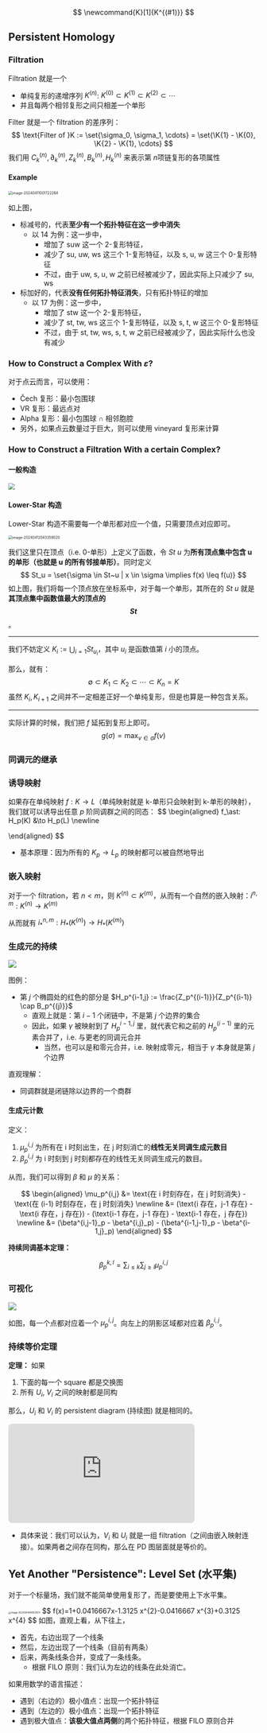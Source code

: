 $$
\newcommand{K}[1]{K^{(#1)}}
$$



## Persistent Homology

### Filtration

Filtration 就是一个

- 单纯复形的递增序列 $K^{(n)}$: $K^{(0)} \subset K^{(1)} \subset K^{(2)} \subset \cdots$
- 并且每两个相邻复形之间只相差一个单形

Filter 就是一个 filtration 的差序列：
$$
\text{Filter of }K := \set{\sigma_0, \sigma_1, \cdots} = \set{\K{1} - \K{0}, \K{2} - \K{1}, \cdots}
$$
我们用 $C_k^{(n)}, \partial_k^{(n)}, Z_k^{(n)}, B_k^{(n)}, H_k^{(n)}$ 来表示第 $n$​ 项链复形的各项属性

#### Example

<img src="https://gitlab.com/mtdickens1998/mtd-images/-/raw/main/img/2024/04/11_0_17_26_202404110017442.png" alt="image-20240411001722284" style="zoom: 50%;" />

如上图，

- 标减号的，代表**至少有一个拓扑特征在这一步中消失**
    - 以 14 为例：这一步中，
        - 增加了 suw 这一个 2-复形特征，
        - 减少了 su, uw, ws 这三个 1-复形特征，以及 s, u, w 这三个 0-复形特征
        - 不过，由于 uw, s, u, w 之前已经被减少了，因此实际上只减少了 su, ws
- 标加好的，代表**没有任何拓扑特征消失**，只有拓扑特征的增加
    - 以 17 为例：这一步中，
        - 增加了 stw 这一个 2-复形特征，
        - 减少了 st, tw, ws 这三个 1-复形特征，以及 s, t, w 这三个 0-复形特征
        - 不过，由于 st, tw, ws, s, t, w 之前已经被减少了，因此实际什么也没有减少

### How to Construct a Complex With $\varepsilon$?

对于点云而言，可以使用：

- &Ccaron;ech 复形：最小包围球
- VR 复形：最远点对
- Alpha 复形：最小包围球 &cap; 相邻胞腔
- 另外，如果点云数量过于巨大，则可以使用 vineyard 复形来计算

### How to Construct a Filtration With a certain Complex?

#### 一般构造

<img src="https://gitlab.com/mtdickens1998/mtd-images/-/raw/main/img/2024/04/12_4_5_18_202404120405500.png" style="zoom: 80%;" />

#### Lower-Star 构造

Lower-Star 构造不需要每一个单形都对应一个值，只需要顶点对应即可。

<img src="https://gitlab.com/mtdickens1998/mtd-images/-/raw/main/img/2024/04/12_4_34_6_202404120434531.png" alt="image-20240412043359020" style="zoom:50%;" />

我们这里只在顶点（i.e. 0-单形）上定义了函数，令 $St~u$ 为**所有顶点集中包含 u 的单形（也就是 u 的所有邻接单形）**。同时定义
$$
St_u = \set{\sigma \in St~u | x \in \sigma \implies f(x) \leq f(u)}
$$
如上图，我们将每一个顶点放在坐标系中，对于每一个单形，其所在的 $St~u$ 就是**其顶点集中函数值最大的顶点的 $$St$$​**。

---

我们不妨定义 $K_i := \bigcup_{i=1}St_{u_i}$，其中 $u_i$ 是函数值第 $i$​ 小的顶点。

那么，就有：
$$
\emptyset \subset K_1 \subset K_2 \subset \cdots \subset K_{n} = K
$$
虽然 $K_i, K_{i+1}$ 之间并不一定相差正好一个单纯复形，但是也算是一种包含关系。

---

实际计算的时候，我们把 $f$ 延拓到复形上即可。
$$
g(\sigma) = \max_{v \in \sigma} f(v)
$$

### 同调元的继承

### 诱导映射

如果存在单纯映射 $f: K \to L$（单纯映射就是 k-单形只会映射到 k-单形的映射），我们就可以诱导出任意 $p$ 阶同调群之间的同态：
$$
\begin{aligned}
f_\ast: H_p(K) &\to H_p(L) \newline

\end{aligned}
$$

- 基本原理：因为所有的 $K_p \to L_p$ 的映射都可以被自然地导出

### 嵌入映射

对于一个 filtration，若 $n < m$，则 $K^{(n)} \subset K^{(m)}$，从而有一个自然的嵌入映射：$i^{n, m}: K^{(n)} \to K^{(m)}$

从而就有 $i_\ast^{n,m}:H_\ast(K^{(n)}) \to H_\ast(K^{(m)})$

### 生成元的持续

![](https://gitlab.com/mtdickens1998/mtd-images/-/raw/main/img/2024/04/14_1_22_1_202404140122400.png)

图例：

- 第 $j$ 个椭圆处的红色的部分是 $H_p^{i-1,j} := \frac{Z_p^{(i-1)}}{Z_p^{(i-1)} \cap B_p^{(j)}}$​
    - 直观上就是：第 $i-1$ 个闭链中，不是第 $j$ 个边界的集合
    - 因此，如果 $\gamma$ 被映射到了 $H_p^{i-1,j}$ 里，就代表它和之前的 $H_p^{(i-1)}$ 里的元素合并了，i.e. 与更老的同调元合并
        - 当然，也可以是和零元合并，i.e. 映射成零元，相当于 $\gamma$ 本身就是第 $j$ 个边界

直观理解：

- 同调群就是闭链除以边界的一个商群

#### 生成元计数

定义：

1. $\mu^{i,j}_p$ 为所有在 i 时刻出生，在 j 时刻消亡的**线性无关同调生成元数目**
2. $\beta^{i,j}_p$ 为 i 时刻到 j 时刻都存在的线性无关同调生成元的数目。

从而，我们可以得到 $\beta$ 和 $\mu$ 的关系：

$$
\begin{aligned}
\mu_p^{i,j} &= \text{在 i 时刻存在，在 j 时刻消失} - \text{在 (i-1) 时刻存在，在 j 时刻消失} \newline
&= (\text{i 存在，j-1 存在} - \text{i 存在，j 存在}) - (\text{i-1 存在，j-1 存在} - \text{i-1 存在，j 存在}) \newline
&= (\beta^{i,j-1}_p - \beta^{i,j}_p) - (\beta^{i-1,j-1}_p - \beta^{i-1,j}_p)
\end{aligned}
$$

**持续同调基本定理：**

$$
\beta_p^{k,l} = \sum_{i \leq k} \sum_{j \geq l} \mu_p^{i,j}
$$

### 可视化

![](https://gitlab.com/mtdickens1998/mtd-images/-/raw/main/img/2024/04/14_18_3_10_202404141803546.png)

如图，每一个点都对应着一个 $\mu_p^{i,j}$。向左上的阴影区域都对应着 $\beta_p^{i,j}$。

### 持续等价定理

**定理：** 如果

1. 下面的每一个 square 都是交换图
2. 所有 $U_i$, $V_i$ 之间的映射都是同构

那么，$U_i$ 和 $V_i$ 的 persistent diagram (持续图) 就是相同的。

<iframe class="quiver-embed" src="https://q.uiver.app/#q=WzAsMTAsWzAsMCwiVl8wIl0sWzEsMCwiVl8xIl0sWzIsMCwiXFxjZG90cyJdLFszLDAsIlZfe24tMX0iXSxbNCwwLCJWX24iXSxbMCwxLCJVXzAiXSxbMSwxLCJVXzEiXSxbMiwxLCJcXGNkb3RzIl0sWzMsMSwiVV97bi0xfSJdLFs0LDEsIlVfbiJdLFswLDFdLFs1LDBdLFs2LDFdLFsxLDJdLFs1LDZdLFs2LDddLFsyLDNdLFszLDRdLFs4LDldLFs3LDhdLFs4LDNdLFs5LDRdXQ==&embed" width="375" height="200" style="border-radius: 8px; border: none;"></iframe>

- 具体来说：我们可以认为，$V_i$ 和 $U_i$ 就是一组 filtration（之间由嵌入映射连接）。如果两者之间存在同构，那么在 PD 图层面就是等价的。

## Yet Another "Persistence": Level Set (水平集)

对于一个标量场，我们就不能简单使用复形了，而是要使用上下水平集。

<img src="https://gitlab.com/mtdickens1998/mtd-images/-/raw/main/img/2024/04/15_0_5_52_202404150005343.png" alt="image-20240414181837611" style="zoom: 33%;" />
$$
f(x)=1+0.0416667x-1.3125 x^{2}-0.0416667 x^{3}+0.3125 x^{4}
$$
如图，直观上看，从下往上，

- 首先，右边出现了一个线条
- 然后，左边出现了一个线条（目前有两条）
- 后来，两条线条合并，变成了一条线条。
    - 根据 FILO 原则：我们认为左边的线条在此处消亡。

如果用数学的语言描述：

- 遇到（右边的）极小值点：出现一个拓扑特征
- 遇到（左边的）极小值点：出现一个拓扑特征
- 遇到极大值点：**该极大值点两侧**的两个拓扑特征，根据 FILO 原则合并
